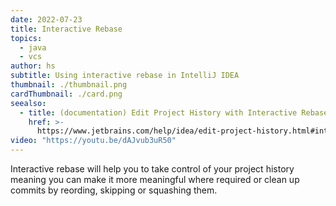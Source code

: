 ```yaml
---
date: 2022-07-23
title: Interactive Rebase
topics:
  - java
  - vcs
author: hs
subtitle: Using interactive rebase in IntelliJ IDEA
thumbnail: ./thumbnail.png
cardThumbnail: ./card.png
seealso:
  - title: (documentation) Edit Project History with Interactive Rebase
    href: >-
      https://www.jetbrains.com/help/idea/edit-project-history.html#interactive-rebase
video: "https://youtu.be/dAJvub3uR50"
---
```


Interactive rebase will help you to take control of your project history meaning you can make it more meaningful where required or clean up commits by reording, skipping or squashing them.
